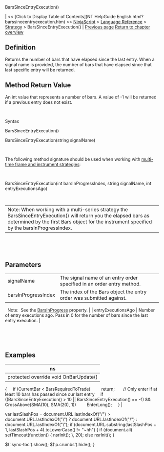 ﻿










 


BarsSinceEntryExecution()







| &lt;&lt; [Click to Display Table of Contents](NT HelpGuide English.html?barssinceentryexecution.htm) &gt;&gt;
 [NinjaScript](ninjascript.htm) &gt; [Language Reference](language_reference_wip.htm) &gt; [Strategy](strategy.htm) &gt;
BarsSinceEntryExecution() | [Previous page](barsrequiredtotrade.htm)
[Return to chapter overview](strategy.htm)










Definition
----------


Returns the number of bars that have elapsed since the last entry. When a signal name is provided, the number of bars that have elapsed since that last specific entry will be returned.



Method Return Value
-------------------


An int value that represents a number of bars. A value of -1 will be returned if a previous entry does not exist.


 


Syntax  

BarsSinceEntryExecution()  

BarsSinceEntryExecution(string signalName)


 


The following method signature should be used when working with [multi-time frame and instrument strategies](multi-time_frame__instruments.htm):


 


BarsSinceEntryExecution(int barsInProgressIndex, string signalName, int entryExecutionsAgo)


 




|  |
| --- |
| Note: When working with a multi-series strategy the BarsSinceEntryExecution() will return you the elapsed bars as determined by the first Bars object for the instrument specified by the barsInProgressIndex. |



 


 


Parameters
----------




|  |  |
| --- | --- |
| signalName | The signal name of an entry order specified in an order entry method.  |
| barsInProgressIndex | The index of the Bars object the entry order was submitted against. 
 
Note:  See the [BarsInProgress](barsinprogress.htm) property. |
| entryExecutionsAgo | Number of entry executions ago. Pass in 0 for the number of bars since the last entry execution. |



 


 


Examples
--------




| ns |
| --- |
| protected override void OnBarUpdate()
{
     if (CurrentBar &lt; BarsRequiredToTrade) 
         return; 
 
     // Only enter if at least 10 bars has passed since our last entry
     if ((BarsSinceEntryExecution() &gt; 10 || BarsSinceEntryExecution() == -1) &amp;&amp; CrossAbove(SMA(10), SMA(20), 1))
         EnterLong();
    
} |






 
 var lastSlashPos = document.URL.lastIndexOf("/") &gt; document.URL.lastIndexOf("\\") ? document.URL.lastIndexOf("/") : document.URL.lastIndexOf("\\");
 if (document.URL.substring(lastSlashPos + 1, lastSlashPos + 4).toLowerCase() != "~hh") {
 if (document.all) setTimeout(function() {
 nsrInit();
 }, 20);
 else nsrInit();
 }
 
 
 $('.sync-toc').show();
 $('p.crumbs').hide();
 }
 
 
 



